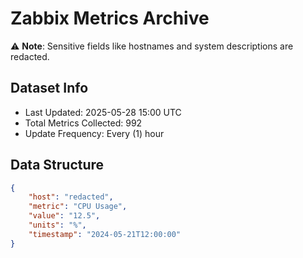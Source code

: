 # Zabbix Metrics Archive

⚠️ **Note**: Sensitive fields like hostnames and system descriptions are redacted.

## Dataset Info
- Last Updated: 2025-05-28 15:00 UTC
- Total Metrics Collected: 992
- Update Frequency: Every (1) hour

## Data Structure
```json
{
    "host": "redacted",
    "metric": "CPU Usage",
    "value": "12.5",
    "units": "%",
    "timestamp": "2024-05-21T12:00:00"
}
```
